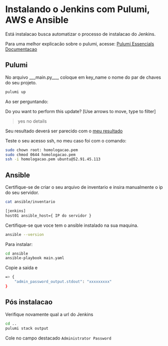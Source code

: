 # Instalando o Jenkins com Pulumi, AWS e Ansible

Está instalacao busca automatizar o processo de instalacao do Jenkins.

Para uma melhor explicacão sobre o pulumi, acesse: [Pulumi Essencials](https://github.com/fbrunoviana/pulumiEssentials) [Documentacao](https://www.pulumi.com/docs/clouds/aws/)

## Pulumi

No arquivo \_\_\_main.py\_\_\_, coloque em key_name o nome do par de chaves do seu projeto.

```bash
pulumi up
```

Ao ser perguntando:

Do you want to perform this update?  [Use arrows to move, type to filter]
> yes
  no
  details

Seu resultado deverá ser parecido com o [meu resultado](https://app.pulumi.com/fbrunoviana/01-PulumiAWSeAnsible/dev/updates/1)

Teste o seu acesso ssh, no meu caso foi com o comando:

``` bash
sudo chown root: homologacao.pem 
sudo chmod 0644 homologacao.pem      
ssh -i homologacao.pem ubuntu@52.91.45.113
```

## Ansible

Certifique-se de criar o seu arquivo de inventario e insira manualmente o ip do seu servidor.
```bash
cat ansible/inventario

[jenkins]
host01 ansible_host={ IP do servidor }
```

Certifique-se que voce tem o ansible instalado na sua maquina.
```bash
ansible --version
```

Para instalar: 
```bash
cd ansible
ansible-playbook main.yaml
```

Copie a saida e 

```bash
=> {
    "admin_password_output.stdout": "xxxxxxxxx"
}
```
## Pós instalacao

Verifique novamente qual a url do Jenkins

```bash
cd ..
pulumi stack output
```

Cole no campo destacado `Administrator Password`